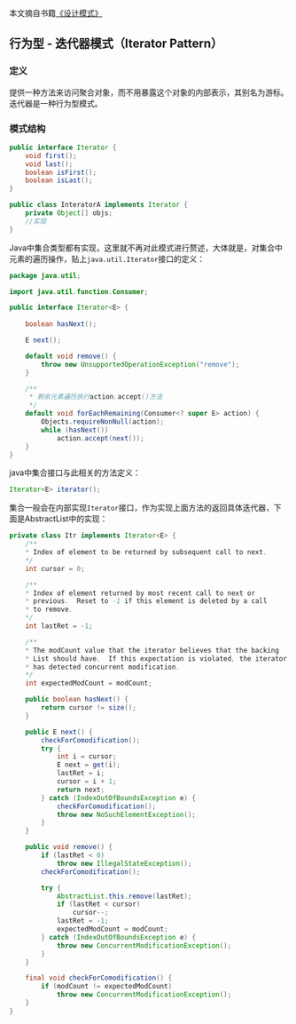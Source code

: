 本文摘自书籍[《设计模式》](https://www.amazon.cn/dp/B005XUK0DE/ref=sr_1_1?s=books&ie=UTF8&qid=1525848051&sr=1-1&keywords=%E8%AE%BE%E8%AE%A1%E6%A8%A1%E5%BC%8F+%E5%88%98%E4%BC%9F)

## 行为型 - 迭代器模式（Iterator Pattern）

### 定义

提供一种方法来访问聚合对象，而不用暴露这个对象的内部表示，其别名为游标。迭代器是一种行为型模式。

### 模式结构

```java
public interface Iterator {
    void first();
    void last();
    boolean isFirst();
    boolean isLast();
}

public class InteratorA implements Iterator {
    private Object[] objs;
    //实现
}
```

Java中集合类型都有实现，这里就不再对此模式进行赘述，大体就是，对集合中元素的遍历操作，贴上`java.util.Iterator`接口的定义：

```java
package java.util;

import java.util.function.Consumer;

public interface Iterator<E> {
    
    boolean hasNext();

    E next();

    default void remove() {
        throw new UnsupportedOperationException("remove");
    }

    /**
     * 剩余元素遍历执行action.accept()方法 
     */
    default void forEachRemaining(Consumer<? super E> action) {
        Objects.requireNonNull(action);
        while (hasNext())
            action.accept(next());
    }
}
```

java中集合接口与此相关的方法定义：

```java
Iterator<E> iterator();
```

集合一般会在内部实现`Iterator`接口，作为实现上面方法的返回具体迭代器，下面是AbstractList中的实现：

```java
private class Itr implements Iterator<E> {
    /**
    * Index of element to be returned by subsequent call to next.
    */
    int cursor = 0;

    /**
    * Index of element returned by most recent call to next or
    * previous.  Reset to -1 if this element is deleted by a call
    * to remove.
    */
    int lastRet = -1;

    /**
    * The modCount value that the iterator believes that the backing
    * List should have.  If this expectation is violated, the iterator
    * has detected concurrent modification.
    */
    int expectedModCount = modCount;

    public boolean hasNext() {
        return cursor != size();
    }

    public E next() {
        checkForComodification();
        try {
            int i = cursor;
            E next = get(i);
            lastRet = i;
            cursor = i + 1;
            return next;
        } catch (IndexOutOfBoundsException e) {
            checkForComodification();
            throw new NoSuchElementException();
        }
    }

    public void remove() {
        if (lastRet < 0)
            throw new IllegalStateException();
        checkForComodification();

        try {
            AbstractList.this.remove(lastRet);
            if (lastRet < cursor)
                cursor--;
            lastRet = -1;
            expectedModCount = modCount;
        } catch (IndexOutOfBoundsException e) {
            throw new ConcurrentModificationException();
        }
    }

    final void checkForComodification() {
        if (modCount != expectedModCount)
            throw new ConcurrentModificationException();
    }
}
```

